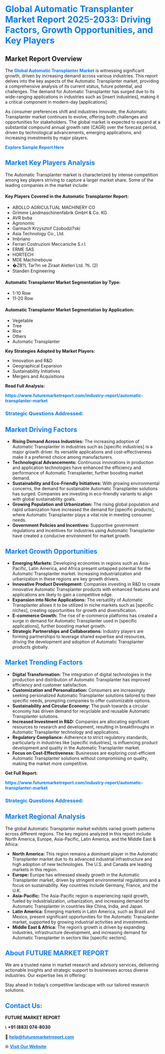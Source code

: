 <h1 style="color: #007BFF;">Global Automatic Transplanter Market Report 2025-2033: Driving Factors, Growth Opportunities, and Key Players</h1>

<section id="overview">
<h2>Market Report Overview</h2>
<p>The <a href="https://www.futuremarketreport.com/industry-report/automatic-transplanter-market" style="color: #007BFF; text-decoration: none;"><strong>Global Automatic Transplanter Market</strong></a> is witnessing significant growth, driven by increasing demand across various industries. This report delves into the key aspects of the Automatic Transplanter market, providing a comprehensive analysis of its current status, future potential, and challenges. The demand for Automatic Transplanter has surged due to its wide-ranging applications in industries such as [insert industries], making it a critical component in modern-day [applications].</p>
<p>As consumer preferences shift and industries innovate, the Automatic Transplanter market continues to evolve, offering both challenges and opportunities for stakeholders. The global market is expected to expand at a substantial compound annual growth rate (CAGR) over the forecast period, driven by technological advancements, emerging applications, and increasing investments by major players.</p>
</section>

<section id="overview">
<p><a href="https://www.futuremarketreport.com/request-sample/reportId=127784" style="color: #007BFF; text-decoration: none;"><strong>Explore Sample Report Here</strong></a></p>
</section>

<section id="key-players">
<h2 style="color: #007BFF;">Market Key Players Analysis</h2>
<p>The Automatic Transplanter market is characterized by intense competition among key players striving to capture a larger market share. Some of the leading companies in the market include:</p>
<h4>Key Players Covered in the Automatic Transplanter Report:</h4>
<ul><li>ABOLLO AGRICULTUAL MACHINERY CO</li><li>Grimme Landmaschinenfabrik GmbH &amp; Co. KG</li><li>AVR bvba</li><li>Agronomic</li><li>Garmach Krzysztof Czobodzi?ski</li><li>Asia Technology Co., Ltd.</li><li>Imbriano</li><li>Ferrari Costruzioni Meccaniche S.r.l.</li><li>ERME SAS</li><li>HORTECH</li><li>MDE Machinebouw</li><li>�ZB?L Tar?m ve Ziraat Aletleri Ltd. ?ti. (2)</li><li>Standen Engineering</li></ul>
<h4>Automatic Transplanter Market Segmentation by Type:</h4>
<ul><li>1-10 Row</li><li>11-20 Row</li></ul>

<h4>Automatic Transplanter Market Segmentation by Application:</h4>
<ul><li>Vegetable</li><li>Tree</li><li>Rice</li><li>Others</li><li>Automatic Transplanter</li></ul>
<p><strong>Key Strategies Adopted by Market Players:</strong></p>
<ul>
<li>Innovation and R&D</li>
<li>Geographical Expansion</li>
<li>Sustainability Initiatives</li>
<li>Mergers and Acquisitions</li>
</ul>
</section>

<section>
<p><strong>Read Full Analysis: </strong></p><a href="https://www.futuremarketreport.com/industry-report/automatic-transplanter-market" style="color: #007BFF; text-decoration: none;"><strong>https://www.futuremarketreport.com/industry-report/automatic-transplanter-market</strong></a>
<h3 style="color: #007BFF;">Strategic Questions Addressed:</h3>
</section>

<section id="driving-factors">
<h2 style="color: #007BFF;">Market Driving Factors</h2>
<ul>
<li><strong>Rising Demand Across Industries:</strong> The increasing adoption of Automatic Transplanter in industries such as [specific industries] is a major growth driver. Its versatile applications and cost-effectiveness make it a preferred choice among manufacturers.</li>
<li><strong>Technological Advancements:</strong> Continuous innovations in production and application technologies have enhanced the efficiency and performance of Automatic Transplanter, further boosting market demand.</li>
<li><strong>Sustainability and Eco-Friendly Initiatives:</strong> With growing environmental concerns, the demand for sustainable Automatic Transplanter solutions has surged. Companies are investing in eco-friendly variants to align with global sustainability goals.</li>
<li><strong>Growing Population and Urbanization:</strong> The rising global population and rapid urbanization have increased the demand for [specific products], where Automatic Transplanter plays a vital role in meeting consumer needs.</li>
<li><strong>Government Policies and Incentives:</strong> Supportive government regulations and incentives for industries using Automatic Transplanter have created a conducive environment for market growth.</li>
</ul>
</section>

<section id="growth-opportunities">
<h2 style="color: #007BFF;">Market Growth Opportunities</h2>
<ul>
<li><strong>Emerging Markets:</strong> Developing economies in regions such as Asia-Pacific, Latin America, and Africa present untapped potential for the Automatic Transplanter market. Increasing industrialization and urbanization in these regions are key growth drivers.</li>
<li><strong>Innovative Product Development:</strong> Companies investing in R&D to create innovative Automatic Transplanter products with enhanced features and applications are likely to gain a competitive edge.</li>
<li><strong>Expansion into Niche Applications:</strong> The versatility of Automatic Transplanter allows it to be utilized in niche markets such as [specific niches], creating opportunities for growth and diversification.</li>
<li><strong>E-commerce Growth:</strong> The rise of e-commerce platforms has created a surge in demand for Automatic Transplanter used in [specific applications], further boosting market growth.</li>
<li><strong>Strategic Partnerships and Collaborations:</strong> Industry players are forming partnerships to leverage shared expertise and resources, driving the development and adoption of Automatic Transplanter products globally.</li>
</ul>
</section>

<section id="trending-factors">
<h2 style="color: #007BFF;">Market Trending Factors</h2>
<ul>
<li><strong>Digital Transformation:</strong> The integration of digital technologies in the production and distribution of Automatic Transplanter has improved efficiency and customer satisfaction.</li>
<li><strong>Customization and Personalization:</strong> Consumers are increasingly seeking personalized Automatic Transplanter solutions tailored to their specific needs, prompting companies to offer customizable options.</li>
<li><strong>Sustainability and Circular Economy:</strong> The push towards a circular economy has driven demand for recyclable and reusable Automatic Transplanter solutions.</li>
<li><strong>Increased Investment in R&D:</strong> Companies are allocating significant resources to research and development, resulting in breakthroughs in Automatic Transplanter technology and applications.</li>
<li><strong>Regulatory Compliance:</strong> Adherence to strict regulatory standards, particularly in industries like [specific industries], is influencing product development and quality in the Automatic Transplanter market.</li>
<li><strong>Focus on Cost-Effectiveness:</strong> Businesses are exploring cost-efficient Automatic Transplanter solutions without compromising on quality, making the market more competitive.</li>
</ul>
</section>

<section>
<p><strong>Get Full Report: </strong></p><a href="https://www.futuremarketreport.com/industry-report/automatic-transplanter-market" style="color: #007BFF; text-decoration: none;"><strong>https://www.futuremarketreport.com/industry-report/automatic-transplanter-market</strong></a>
<h3 style="color: #007BFF;">Strategic Questions Addressed:</h3>
</section>


<section id="regional-analysis">
<h2 style="color: #007BFF;">Market Regional Analysis</h2>
<p>The global Automatic Transplanter market exhibits varied growth patterns across different regions. The key regions analyzed in this report include North America, Europe, Asia-Pacific, Latin America, and the Middle East & Africa:</p>
<ul>
<li><strong>North America:</strong> This region remains a dominant player in the Automatic Transplanter market due to its advanced industrial infrastructure and high adoption of new technologies. The U.S. and Canada are leading markets in this region.</li>
<li><strong>Europe:</strong> Europe has witnessed steady growth in the Automatic Transplanter market, driven by stringent environmental regulations and a focus on sustainability. Key countries include Germany, France, and the U.K.</li>
<li><strong>Asia-Pacific:</strong> The Asia-Pacific region is experiencing rapid growth, fueled by industrialization, urbanization, and increasing demand for Automatic Transplanter in countries like China, India, and Japan.</li>
<li><strong>Latin America:</strong> Emerging markets in Latin America, such as Brazil and Mexico, present significant opportunities for the Automatic Transplanter market, supported by growing industrial activities and investments.</li>
<li><strong>Middle East & Africa:</strong> The region’s growth is driven by expanding industries, infrastructure development, and increasing demand for Automatic Transplanter in sectors like [specific sectors].</li>
</ul>
</section>

<footer>
<h2 style="color: #007BFF;">About FUTURE MARKET REPORT</h2>
<p>We are a trusted name in market research and advisory services, delivering actionable insights and strategic support to businesses across diverse industries. Our expertise lies in offering:</p>

<p>Stay ahead in today’s competitive landscape with our tailored research solutions.</p>

<h2 style="color: #007BFF;">Contact Us:</h2>
<p><strong>FUTURE MARKET REPORT</strong></p>
<p>📞 <strong>+91 (883) 074-8030</strong></p>
<p>📧 <strong><a href="mailto:help@futuremarketreport.com" style="color: #007BFF;">help@futuremarketreport.com</a></strong></p>
<p>🌐 <strong><a href="https://www.futuremarketreport.com/" style="color: #007BFF;">Visit Our Website</a></strong></p>
</footer>